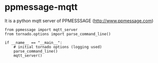 # ppmessage-mqtt
It is a python mqtt server of PPMESSSAGE (http://www.ppmessage.com)

```
from ppmessage import mqtt_server
from tornado.options import parse_command_line()

if __name__ == "__main__":
    # initial tornado options (logging used)
    parse_command_line()
    mqtt_server()
```
